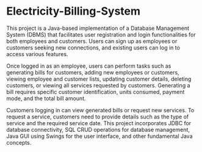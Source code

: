 # Electricity-Billing-System

This project is a Java-based implementation of a Database Management System (DBMS) that facilitates user registration and login functionalities for both employees and customers. Users can sign up as employees or customers seeking new connections, and existing users can log in to access various features.

Once logged in as an employee, users can perform tasks such as generating bills for customers, adding new employees or customers, viewing employee and customer lists, updating customer details, deleting customers, or viewing all services requested by customers. Generating a bill requires specific customer identification, units consumed, payment mode, and the total bill amount.

Customers logging in can view generated bills or request new services. To request a service, customers need to provide details such as the type of service and the required service date. This project incorporates JDBC for database connectivity, SQL CRUD operations for database management, Java GUI using Swings for the user interface, and other fundamental Java concepts.
